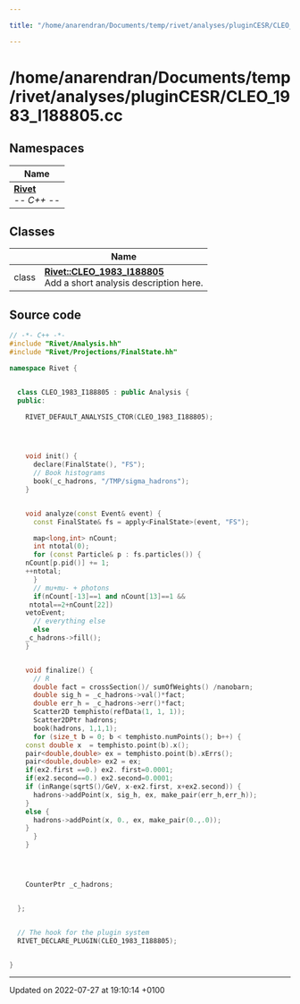 ```yaml
---

title: "/home/anarendran/Documents/temp/rivet/analyses/pluginCESR/CLEO_1983_I188805.cc"

---
```


# /home/anarendran/Documents/temp/rivet/analyses/pluginCESR/CLEO_1983_I188805.cc



## Namespaces

| Name           |
| -------------- |
| **[Rivet](http://example.org/namespaces/namespacerivet/)** <br>-*- C++ -*-  |

## Classes

|                | Name           |
| -------------- | -------------- |
| class | **[Rivet::CLEO_1983_I188805](http://example.org/classes/classrivet_1_1cleo__1983__i188805/)** <br>Add a short analysis description here.  |




## Source code

```cpp
// -*- C++ -*-
#include "Rivet/Analysis.hh"
#include "Rivet/Projections/FinalState.hh"

namespace Rivet {


  class CLEO_1983_I188805 : public Analysis {
  public:

    RIVET_DEFAULT_ANALYSIS_CTOR(CLEO_1983_I188805);




    void init() {
      declare(FinalState(), "FS");
      // Book histograms
      book(_c_hadrons, "/TMP/sigma_hadrons");
    }


    void analyze(const Event& event) {
      const FinalState& fs = apply<FinalState>(event, "FS");

      map<long,int> nCount;
      int ntotal(0);
      for (const Particle& p : fs.particles()) {
    nCount[p.pid()] += 1;
    ++ntotal;
      }
      // mu+mu- + photons
      if(nCount[-13]==1 and nCount[13]==1 &&
     ntotal==2+nCount[22])
    vetoEvent;
      // everything else
      else
    _c_hadrons->fill();
    }


    void finalize() {
      // R
      double fact = crossSection()/ sumOfWeights() /nanobarn;
      double sig_h = _c_hadrons->val()*fact;
      double err_h = _c_hadrons->err()*fact;
      Scatter2D temphisto(refData(1, 1, 1));
      Scatter2DPtr hadrons;
      book(hadrons, 1,1,1);
      for (size_t b = 0; b < temphisto.numPoints(); b++) {
    const double x  = temphisto.point(b).x();
    pair<double,double> ex = temphisto.point(b).xErrs();
    pair<double,double> ex2 = ex;
    if(ex2.first ==0.) ex2. first=0.0001;
    if(ex2.second==0.) ex2.second=0.0001;
    if (inRange(sqrtS()/GeV, x-ex2.first, x+ex2.second)) {
      hadrons->addPoint(x, sig_h, ex, make_pair(err_h,err_h));
    }
    else {
      hadrons->addPoint(x, 0., ex, make_pair(0.,.0));
    }
      }
    }




    CounterPtr _c_hadrons;


  };


  // The hook for the plugin system
  RIVET_DECLARE_PLUGIN(CLEO_1983_I188805);


}
```


-------------------------------

Updated on 2022-07-27 at 19:10:14 +0100
